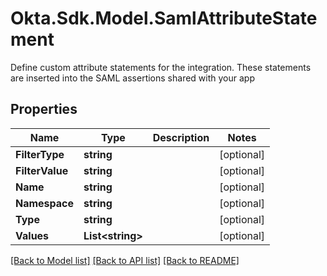 # Okta.Sdk.Model.SamlAttributeStatement
Define custom attribute statements for the integration. These statements are inserted into the SAML assertions shared with your app

## Properties

Name | Type | Description | Notes
------------ | ------------- | ------------- | -------------
**FilterType** | **string** |  | [optional] 
**FilterValue** | **string** |  | [optional] 
**Name** | **string** |  | [optional] 
**Namespace** | **string** |  | [optional] 
**Type** | **string** |  | [optional] 
**Values** | **List&lt;string&gt;** |  | [optional] 

[[Back to Model list]](../README.md#documentation-for-models) [[Back to API list]](../README.md#documentation-for-api-endpoints) [[Back to README]](../README.md)


